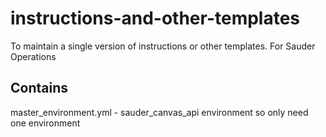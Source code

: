 # instructions-and-other-templates
To maintain a single version of instructions or other templates.
For Sauder Operations

## Contains
master_environment.yml - sauder_canvas_api environment so only need one environment

